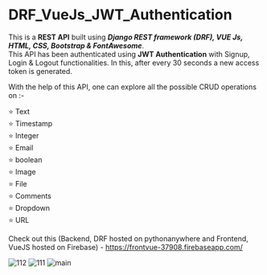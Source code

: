 # DRF_VueJs_JWT_Authentication


This is a <b>REST API</b> built using <b><i>Django REST framework (DRF), VUE Js, HTML, CSS, Bootstrap & FontAwesome</i></b>.  
This API has been authenticated using <b>JWT Authentication</b> with Signup, Login & Logout functionalities. In this, after every 30 seconds a new access token is generated.



With the help of this API, one can explore all the possible CRUD operations on :-

⭐ Text   
⭐ Timestamp   
⭐ Integer  
⭐ Email  
⭐ boolean  
⭐ Image   
⭐ File    
⭐ Comments  
⭐ Dropdown    
⭐ URL

Check out this (Backend, DRF hosted on pythonanywhere and Frontend, VueJS hosted on Firebase) -
https://frontvue-37908.firebaseapp.com/


![112](https://user-images.githubusercontent.com/110458015/208379611-ac67f5ea-442e-42c4-bb9a-7edc2e7cd5c3.jpg)
![111](https://user-images.githubusercontent.com/110458015/208379619-df63ea4a-6687-4a00-8d7e-245768cf1319.jpg)
![main](https://user-images.githubusercontent.com/110458015/208390392-ef77e985-7694-4d0b-9b1e-d02bcc447b66.jpg)
